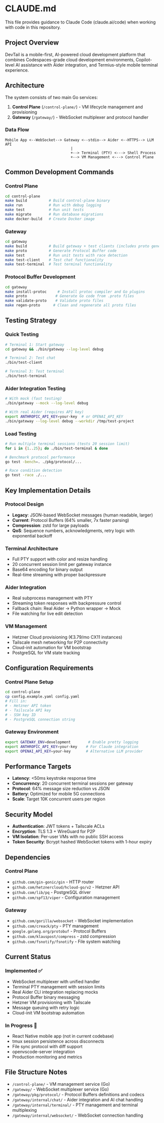 # CLAUDE.md

This file provides guidance to Claude Code (claude.ai/code) when working with code in this repository.

## Project Overview

DevTail is a mobile-first, AI-powered cloud development platform that combines Codespaces-grade cloud development environments, Copilot-level AI assistance with Aider integration, and Termius-style mobile terminal experience.

## Architecture

The system consists of two main Go services:

1. **Control Plane** (`/control-plane/`) - VM lifecycle management and provisioning
2. **Gateway** (`/gateway/`) - WebSocket multiplexer and protocol handler

### Data Flow
```
Mobile App <--WebSocket--> Gateway <--stdio--> Aider <--HTTPS--> LLM API
                              |
                              +--> Terminal (PTY) <---> Shell Process
                              +--> VM Management <---> Control Plane
```

## Common Development Commands

### Control Plane
```bash
cd control-plane
make build          # Build control-plane binary
make run            # Run with debug logging
make test           # Run unit tests
make migrate        # Run database migrations
make docker-build   # Create Docker image
```

### Gateway
```bash
cd gateway
make build          # Build gateway + test clients (includes proto generation)
make proto          # Generate Protocol Buffer code
make test           # Run unit tests with race detection
make test-client    # Test chat functionality
make test-terminal  # Test terminal functionality
```

### Protocol Buffer Development
```bash
cd gateway
make install-protoc     # Install protoc compiler and Go plugins
make proto             # Generate Go code from .proto files
make validate-proto    # Validate proto files
make regen-proto      # Clean and regenerate all proto files
```

## Testing Strategy

### Quick Testing
```bash
# Terminal 1: Start gateway
cd gateway && ./bin/gateway --log-level debug

# Terminal 2: Test chat
./bin/test-client

# Terminal 3: Test terminal
./bin/test-terminal
```

### Aider Integration Testing
```bash
# With mock (fast testing)
./bin/gateway --mock --log-level debug

# With real Aider (requires API key)
export ANTHROPIC_API_KEY=your-key  # or OPENAI_API_KEY
./bin/gateway --log-level debug --workdir /tmp/test-project
```

### Load Testing
```bash
# Run multiple terminal sessions (tests 20 session limit)
for i in {1..25}; do ./bin/test-terminal & done

# Benchmark protocol performance
go test -bench=. ./pkg/protocol/...

# Race condition detection
go test -race ./...
```

## Key Implementation Details

### Protocol Design
- **Legacy**: JSON-based WebSocket messages (human readable, larger)
- **Current**: Protocol Buffers (64% smaller, 7x faster parsing)
- **Compression**: zstd for large payloads
- **QoS**: Sequence numbers, acknowledgments, retry logic with exponential backoff

### Terminal Architecture
- Full PTY support with color and resize handling
- 20 concurrent session limit per gateway instance
- Base64 encoding for binary output
- Real-time streaming with proper backpressure

### Aider Integration
- Real subprocess management with PTY
- Streaming token responses with backpressure control
- Fallback chain: Real Aider → Python wrapper → Mock
- File watching for live edit detection

### VM Management
- Hetzner Cloud provisioning (€3.79/mo CX11 instances)
- Tailscale mesh networking for P2P connectivity
- Cloud-init automation for VM bootstrap
- PostgreSQL for VM state tracking

## Configuration Requirements

### Control Plane Setup
```bash
cd control-plane
cp config.example.yaml config.yaml
# Fill in:
# - Hetzner API token
# - Tailscale API key
# - SSH key ID
# - PostgreSQL connection string
```

### Gateway Environment
```bash
export GATEWAY_ENV=development        # Enable pretty logging
export ANTHROPIC_API_KEY=your-key    # For Claude integration
export OPENAI_API_KEY=your-key       # Alternative LLM provider
```

## Performance Targets

- **Latency**: <50ms keystroke response time
- **Concurrency**: 20 concurrent terminal sessions per gateway
- **Protocol**: 64% message size reduction vs JSON
- **Battery**: Optimized for mobile 5G connections
- **Scale**: Target 10K concurrent users per region

## Security Model

- **Authentication**: JWT tokens + Tailscale ACLs
- **Encryption**: TLS 1.3 + WireGuard for P2P
- **VM Isolation**: Per-user VMs with no public SSH access
- **Token Security**: Bcrypt hashed WebSocket tokens with 1-hour expiry

## Dependencies

### Control Plane
- `github.com/gin-gonic/gin` - HTTP router
- `github.com/hetznercloud/hcloud-go/v2` - Hetzner API
- `github.com/lib/pq` - PostgreSQL driver
- `github.com/spf13/viper` - Configuration management

### Gateway
- `github.com/gorilla/websocket` - WebSocket implementation
- `github.com/creack/pty` - PTY management
- `google.golang.org/protobuf` - Protocol Buffers
- `github.com/klauspost/compress` - zstd compression
- `github.com/fsnotify/fsnotify` - File system watching

## Current Status

### Implemented ✅
- WebSocket multiplexer with unified handler
- Terminal PTY management with session limits
- Real Aider CLI integration replacing mocks
- Protocol Buffer binary messaging
- Hetzner VM provisioning with Tailscale
- Message queuing with retry logic
- Cloud-init VM bootstrap automation

### In Progress 🚧
- React Native mobile app (not in current codebase)
- tmux session persistence across disconnects
- File sync protocol with diff support
- openvscode-server integration
- Production monitoring and metrics

## File Structure Notes

- `/control-plane/` - VM management service (Go)
- `/gateway/` - WebSocket multiplexer service (Go)
- `/gateway/pkg/protocol/` - Protocol Buffers definitions and codecs
- `/gateway/internal/chat/` - Aider integration and AI chat handling
- `/gateway/internal/terminal/` - PTY management and terminal multiplexing
- `/gateway/internal/websocket/` - WebSocket connection handling